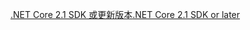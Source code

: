 [<span data-ttu-id="7f4d7-101">.NET Core 2.1 SDK 或更新版本</span><span class="sxs-lookup"><span data-stu-id="7f4d7-101">.NET Core 2.1 SDK or later</span></span>](https://www.microsoft.com/net/download/all)
